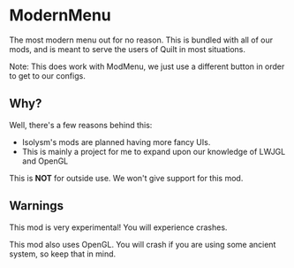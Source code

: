 # ModernMenu
The most modern menu out for no reason. This is bundled with all of our mods, and is meant to serve the users of Quilt in
most situations. 

Note: This does work with ModMenu, we just use a different button in order to get to our configs.

## Why?
Well, there's a few reasons behind this:

* Isolysm's mods are planned having more fancy UIs.
* This is mainly a project for me to expand upon our knowledge of LWJGL and OpenGL

This is **NOT** for outside use. We won't give support for this mod. 

## Warnings
This mod is very experimental! You will experience crashes. 

This mod also uses OpenGL. You will crash if you are using some ancient system, so keep that in mind. 
